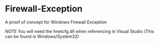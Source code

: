 # Firewall-Exception
A proof of concept for Windows Firewall Exception

*NOTE*
You will need the hnetcfg.dll when referencing in Visual Studio (This can be found is Windows/System32)
